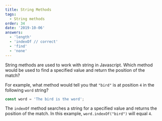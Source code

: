 ```yaml
---
title: String Methods
tags:
  - String methods
order: 34
date: '2019-10-06'
answers:
  - 'length'
  - 'indexOf // correct'
  - 'find'
  - 'none'
---
```


String methods are used to work with string in Javascript. Which method would be used to find a specified value and return the position of the match?

For example, what method would tell you that `"bird"` is at position `4` in the following `word` string?

```javascript
const word = 'The bird is the word';
```

<!-- explanation -->

The `indexOf` method searches a string for a specified value and returns the position of the match. In this example, `word.indexOf("bird")` will equal `4`.
